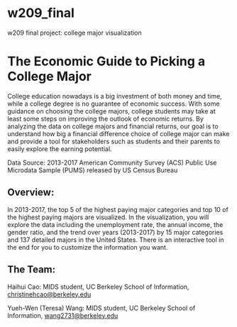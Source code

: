 # w209_final
w209 final project: college major visualization

# The Economic Guide to Picking a College Major

College education nowadays is a big investment of both money and time, while a college degree is no guarantee of economic success. With some guidance on choosing the college majors, college students may take at least some steps on improving the outlook of economic returns. By analyzing the data on college majors and financial returns, our goal is to understand how big a financial difference choice of college major can make and provide a tool for stakeholders such as students and their parents to easily explore the earning potential.

Data Source: 2013-2017 American Community Survey (ACS) Public Use Microdata Sample (PUMS) released by US Census Bureau

## Overview:

In 2013-2017, the top 5 of the highest paying major categories and top 10 of the highest paying majors are visualized. In the visualization, you will explore the data including the unemployment rate, the annual income, the gender ratio, and the trend over years (2013-2017) by 15 major categories and 137 detailed majors in the United States. There is an interactive tool in the end for you to customize the information you want.

## The Team:

Haihui Cao: MIDS student, UC Berkeley School of Information, christinehcao@berkeley.edu

Yueh-Wen (Teresa) Wang: MIDS student, UC Berkeley School of Information, wang2731@berkeley.edu
